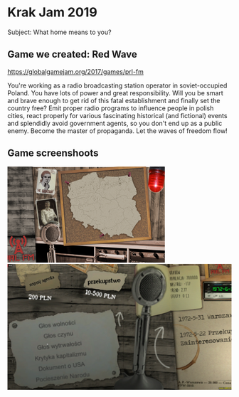 # Krak Jam 2019
Subject: What home means to you?

## Game we created: Red Wave
https://globalgamejam.org/2017/games/prl-fm

You're working as a radio broadcasting station operator in soviet-occupied Poland. 
You have lots of power and great responsibility.
Will you be smart and brave enough to get rid of this fatal establishment and finally set the country free? 
Emit proper radio programs to influence people in polish cities, react properly for various fascinating historical (and fictional) events and splendidly avoid government agents, so you don't end up as a public enemy. 
Become the master of propaganda. 
Let the waves of freedom flow!

## Game screenshoots
![Alt text](s1.PNG?raw=true "s1.PNG")  
![Alt text](s2.PNG?raw=true "s2.jpg")  

